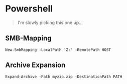 # Powershell

> I'm slowly picking this one up...

## SMB-Mapping

`New-SmbMapping -LocalPath 'Z:' -RemotePath HOST`

## Archive Expansion
`Expand-Archive -Path myzip.zip -DestinationPath PATH`
